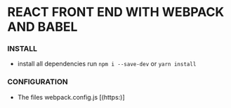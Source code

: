 # REACT FRONT END WITH WEBPACK AND BABEL

### INSTALL
- install all dependencies run `npm i --save-dev` or `yarn install`
### CONFIGURATION
- The files webpack.config.js [(https:)]
